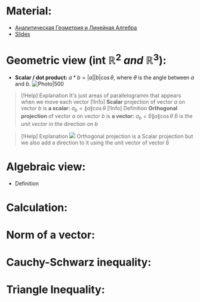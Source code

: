 # Material: 
- [Аналитическая Геометрия и Линейная Алгебра](Analiticheskaya_geometria_i_lineynaya_algebra_2020_Umnov.pdf)
- [Slides](2024_AGLA1_Lecture_1.pdf)
# Geometric view (int $\mathbb{R}^{2} \  and \ \mathbb{R}^{3}$):
- **Scalar / dot product:** $a*b = |a||b|\cos\theta$, where $\theta$ is the angle between $a$ and $b$.
  ![Photo|500](Pasted%20image%2020240903223757.png)
> [!Help] Explanation
> It's just areas of parallelogramm that appears when we move each vector
> [!Info]
> **Scalar** projection of vector $a$ on vector $b$ is **a scalar:** $a_{b}=\|a\|\cos \theta$ 
>[!Info] Definition
>**Orthogonal projection** of vector $a$ on vector $b$ is **a vector:** $a_{b}= \hat{b}\|a\|\cos\theta$ 
$\hat{b}$ is the *unit vector* in the direction on $b$

  >[!Help] Explanation
  > ![](Introduction.%20Vector%20Spaces.%20Linear%20Independence.%20Basis..md#^cdc541)
  > Orthogonal projection is a Scalar projection but we also add a direction to it using the unit vector of vector $\hat{b}$ 
# Algebraic view:
- Definition
# Calculation:
# Norm of a vector:
# Cauchy-Schwarz inequality:
# Triangle Inequality:
